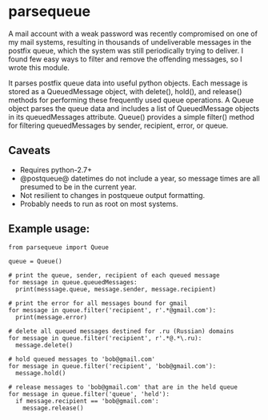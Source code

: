 # parsequeue

A mail account with a weak password was recently compromised on one of my mail
systems, resulting in thousands of undeliverable messages in the postfix queue,
which the system was still periodically trying to deliver. I found few easy ways
to filter and remove the offending messages, so I wrote this module.

It parses postfix queue data into useful python objects. Each message
is stored as a QueuedMessage object, with delete(), hold(), and release()
methods for performing these frequently used queue operations. A Queue object
parses the queue data and includes a list of QueuedMessage objects in its
queuedMessages attribute. Queue() provides a simple filter() method for filtering
queuedMessages by sender, recipient, error, or queue. 

## Caveats

* Requires python-2.7+
* @postqueue@ datetimes do not include a year, so message times are all presumed
    to be in the current year.
* Not resilient to changes in postqueue output formatting.
* Probably needs to run as root on most systems.

## Example usage:

    from parsequeue import Queue

    queue = Queue()

    # print the queue, sender, recipient of each queued message
    for message in queue.queuedMessages:
      print(messsage.queue, message.sender, message.recipient)

    # print the error for all messages bound for gmail
    for message in queue.filter('recipient', r'.*@gmail.com'):
      print(message.error)

    # delete all queued messages destined for .ru (Russian) domains
    for message in queue.filter('recipient', r'.*@.*\.ru):
      message.delete()

    # hold queued messages to 'bob@gmail.com'
    for message in queue.filter('recipient', 'bob@gmail.com'):
      message.hold()

    # release messages to 'bob@gmail.com' that are in the held queue
    for message in queue.filter('queue', 'held'):
      if message.recipient == 'bob@gmail.com':
        message.release()
